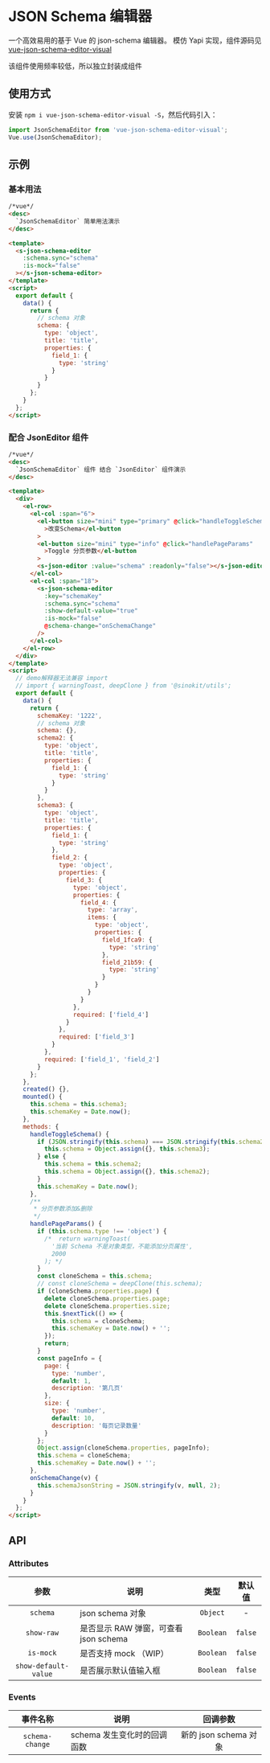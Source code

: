 # JSON Schema 编辑器

一个高效易用的基于 Vue 的 json-schema 编辑器。 模仿 Yapi 实现，组件源码见 [vue-json-schema-editor-visual](https://github.com/giscafer/vue-json-schema-editor-visual)

该组件使用频率较低，所以独立封装成组件

## 使用方式

安装 `npm i vue-json-schema-editor-visual -S`，然后代码引入：

```javascript
import JsonSchemaEditor from 'vue-json-schema-editor-visual';
Vue.use(JsonSchemaEditor);
```

## 示例

### 基本用法

```html
/*vue*/
<desc>
  `JsonSchemaEditor` 简单用法演示
</desc>

<template>
  <s-json-schema-editor
    :schema.sync="schema"
    :is-mock="false"
  ></s-json-schema-editor>
</template>
<script>
  export default {
    data() {
      return {
        // schema 对象
        schema: {
          type: 'object',
          title: 'title',
          properties: {
            field_1: {
              type: 'string'
            }
          }
        }
      };
    }
  };
</script>
```

### 配合 JsonEditor 组件

```html
/*vue*/
<desc>
  `JsonSchemaEditor` 组件 结合 `JsonEditor` 组件演示
</desc>

<template>
  <div>
    <el-row>
      <el-col :span="6">
        <el-button size="mini" type="primary" @click="handleToggleSchema"
          >改变Schema</el-button
        >
        <el-button size="mini" type="info" @click="handlePageParams"
          >Toggle 分页参数</el-button
        >
        <s-json-editor :value="schema" :readonly="false"></s-json-editor>
      </el-col>
      <el-col :span="18">
        <s-json-schema-editor
          :key="schemaKey"
          :schema.sync="schema"
          :show-default-value="true"
          :is-mock="false"
          @schema-change="onSchemaChange"
        />
      </el-col>
    </el-row>
  </div>
</template>
<script>
  // demo解释器无法兼容 import
  // import { warningToast, deepClone } from '@sinokit/utils';
  export default {
    data() {
      return {
        schemaKey: '1222',
        // schema 对象
        schema: {},
        schema2: {
          type: 'object',
          title: 'title',
          properties: {
            field_1: {
              type: 'string'
            }
          }
        },
        schema3: {
          type: 'object',
          title: 'title',
          properties: {
            field_1: {
              type: 'string'
            },
            field_2: {
              type: 'object',
              properties: {
                field_3: {
                  type: 'object',
                  properties: {
                    field_4: {
                      type: 'array',
                      items: {
                        type: 'object',
                        properties: {
                          field_1fca9: {
                            type: 'string'
                          },
                          field_21b59: {
                            type: 'string'
                          }
                        }
                      }
                    }
                  },
                  required: ['field_4']
                }
              },
              required: ['field_3']
            }
          },
          required: ['field_1', 'field_2']
        }
      };
    },
    created() {},
    mounted() {
      this.schema = this.schema3;
      this.schemaKey = Date.now();
    },
    methods: {
      handleToggleSchema() {
        if (JSON.stringify(this.schema) === JSON.stringify(this.schema2)) {
          this.schema = Object.assign({}, this.schema3);
        } else {
          this.schema = this.schema2;
          this.schema = Object.assign({}, this.schema2);
        }
        this.schemaKey = Date.now();
      },
      /**
       * 分页参数添加&删除
       */
      handlePageParams() {
        if (this.schema.type !== 'object') {
          /*  return warningToast(
            '当前 Schema 不是对象类型，不能添加分页属性',
            2000
          ); */
        }
        const cloneSchema = this.schema;
        // const cloneSchema = deepClone(this.schema);
        if (cloneSchema.properties.page) {
          delete cloneSchema.properties.page;
          delete cloneSchema.properties.size;
          this.$nextTick(() => {
            this.schema = cloneSchema;
            this.schemaKey = Date.now() + '';
          });
          return;
        }
        const pageInfo = {
          page: {
            type: 'number',
            default: 1,
            description: '第几页'
          },
          size: {
            type: 'number',
            default: 10,
            description: '每页记录数量'
          }
        };
        Object.assign(cloneSchema.properties, pageInfo);
        this.schema = cloneSchema;
        this.schemaKey = Date.now() + '';
      },
      onSchemaChange(v) {
        this.schemaJsonString = JSON.stringify(v, null, 2);
      }
    }
  };
</script>
```

## API

### Attributes

|         参数         | 说明                                  |   类型    | 默认值  |
| :------------------: | ------------------------------------- | :-------: | :-----: |
|       `schema`       | json schema 对象                      | `Object`  |    -    |
|      `show-raw`      | 是否显示 RAW 弹窗，可查看 json schema | `Boolean` | `false` |
|      `is-mock`       | 是否支持 mock （WIP）                 | `Boolean` | `false` |
| `show-default-value` | 是否展示默认值输入框                  | `Boolean` | `false` |

### Events

|    事件名称     | 说明                        |       回调参数        |
| :-------------: | --------------------------- | :-------------------: |
| `schema-change` | schema 发生变化时的回调函数 | 新的 json schema 对象 |
